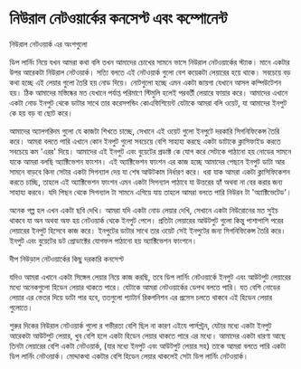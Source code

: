 # নিউরাল নেটওয়ার্কের কনসেপ্ট এবং কম্পোনেন্ট

নিউরাল নেটওয়ার্ক এর অংশগুলো

ডিপ লার্নিং নিয়ে যখন আমরা কথা বলি তখন আমাদের চোখের সামনে ভাসে নিউরাল নেটওয়ার্কের স্ট্যাক। মানে একটার উপর আরেকটা নিউরাল নেটওয়ার্ক। সত্যি বলতে এই নেটওয়ার্ক গুলো বেশ কয়েকটা লেয়ারের হয়ে থাকে। সবচেয়ে বড় কথা হচ্ছে এই লেয়ার গুলো তৈরি হয় নোড দিয়ে। নোটগুলো হচ্ছে এমন একটা জায়গা যেখানে আসল কম্পিউটেশন হয়। ঠিক আমাদের মস্তিষ্কের মত যেখানে পর্যাপ্ত পরিমাণে স্টিমুলি হলেই পরবর্তী লেয়ারে ফায়ার করে। আমাদের এখানে একটা নোড ইনপুট থেকে ডাটার সাথে তার করেসপন্ডিং কোএফিশিয়েন্ট যেটাকে আমরা বলি ওয়েট, যা আমাদের ইনপুট কে হয় বড় বা ছোট করে।

আমাদের অ্যালগরিদম গুলো যে কাজটা শিখতে চাচ্ছে, সেখানে এই ওয়েট গুলো ইনপুটে দরকারি সিগনিফিকেন্স তৈরি করে। আমরা বলতে পারি এখানে কোন ইনপুট গুলো সবচেয়ে বেশি সাহায্য করছে একটা ডাটাকে ক্লাসিফাইড করতে সবচেয়ে কম 'এরর' দিয়ে। আমাদের এই ইনপুট এবং বুয়েটের প্রডাক্ট কে যোগ করে সেটাকে পাঠানো হয় নোডের সামনে যাকে আমরা বলছি অ্যাক্টিভেশন ফাংশন। এই অ্যাক্টিভেশন ফাংশন এর কাজ হচ্ছে আমাদের পেছনে ইনপুট ডাটা আর সামনে বাড়বে কিনা সেটার একটা সিগন্যাল দেয় যা শেষ আউটকাম নির্ধারণ করে। ধরা যাক আমরা একটা ক্লাসিফিকেশন করতে চাচ্ছি, তাহলে এই অ্যাক্টিভেশন ফাংশন এমন একটা সিগন্যাল পাঠাবে যা উত্তরের হ্যাঁ অথবা না বের করার জন্য সাহায্য করবে। যদি পিছন থেকে সিগন্যাল টা সামনে এগিয়ে যায় তাহলে আমরা বলতে পারি নিউরন টা 'অ্যাক্টিভেটেড'।

অনেক গল্প হল এখন একটা ছবি দেখি। আমরা যদি একটা নোড লেয়ার দেখি, সেখানে একটা নিউরোনের মত সুইচ থাকবে যা অন অথবা অফ হয় নেটওয়ার্ক থেকে ইনপুট পেলে। প্রতিটা লেয়ারের আউটপুট গুলো কিন্তু পাশাপাশি পরের লেয়ারের ইনপুট হিসেবে কাজ করে। ইনপুটের ডাটার সাথে তার ওয়েট সেই ইনপুটের জন্য সিগনিফিকেন্স তৈরি করে। ইনপুট এবং বুয়েটের ডট প্রোডাক্টের যোগফল পাঠানো হয় অ্যাক্টিভেশন ফাংশনে।

দীপ নিউড়াল নেটওয়ার্কের কিছু দরকারি কনসেপ্ট

যদিও আমরা এখানে একটা সিঙ্গেল লেয়ার নিয়ে কাজ করছি, তবে ডিপ লার্নিং নেটওয়ার্কে ইনপুট এবং আউটপুট লেয়ারের মধ্যে অনেকগুলো হিডেন লেয়ার থাকতে পারে। যেটাকে আমরা নেটওয়ার্কের ডেপথ বলতে পারি। যত বেশি নোডের লেয়ার এর ভেতর দিয়ে ডাটা পার হবে, ততগুলো প্যাটার্ন রিকগনিশন এর প্রসেস চলতে থাকবে এই হিডেন লেয়ার গুলোতে।

শুরুর দিকের নিউরাল নেটওয়ার্ক গুলো র গভীরতা বেশি ছিল না কারণ এইযে পার্সপ্ট্রন, যেটার মধ্যে একটা ইনপুট আরেকটা আউটপুট লেয়ার, খুব বেশি হলে একটা হিডেন লেয়ার থাকতে পারে এর মধ্যে। আমাদের একটা ধারণা আছে তিনটা লেয়ারের বেশি একটা নেটওয়ার্ক, \(যার মধ্যে ইনপুট এবং আউটপুট লেয়ার সহ\) তাকে আমরা বলতে পারি একটা ডিপ লার্নিং নেটওয়ার্ক। মোদ্দাকথা একটার বেশি হিডেন লেয়ার থাকলেই সেটা ডিপ লার্নিং নেটওয়ার্ক।



